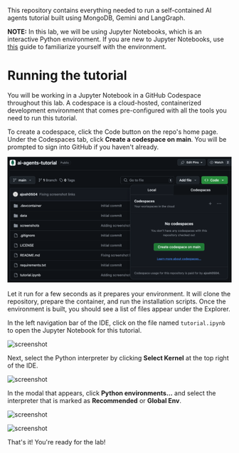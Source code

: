This repository contains everything needed to run a self-contained AI agents tutorial built using MongoDB, Gemini and LangGraph.

**NOTE:** In this lab, we will be using Jupyter Notebooks, which is an interactive Python environment. If you are new to Jupyter Notebooks, use [this](https://mongodb-developer.github.io/vector-search-lab/docs/dev-env/jupyter-notebooks) guide to familiarize yourself with the environment.

# Running the tutorial

You will be working in a Jupyter Notebook in a GitHub Codespace throughout this lab. A codespace is a cloud-hosted, containerized development environment that comes pre-configured with all the tools you need to run this tutorial.

To create a codespace, click the Code button on the repo's home page. Under the Codespaces tab, click **Create a codespace on main**. You will be prompted to sign into GitHub if you haven't already.

![screenshot](screenshots/create-codespace.png)

Let it run for a few seconds as it prepares your environment. It will clone the repository, prepare the container, and run the installation scripts. Once the environment is built, you should see a list of files appear under the Explorer. 

In the left navigation bar of the IDE, click on the file named `tutorial.ipynb` to open the Jupyter Notebook for this tutorial.

![screenshot](screenshots/nav-notebook.png)

Next, select the Python interpreter by clicking **Select Kernel** at the top right of the IDE.

![screenshot](screenshots/select-kernel.png)

In the modal that appears, click **Python environments...** and select the interpreter that is marked as **Recommended** or **Global Env**.

![screenshot](screenshots/python-env-modal.png)

![screenshot](screenshots/select-recommended.png)

That's it! You're ready for the lab!
